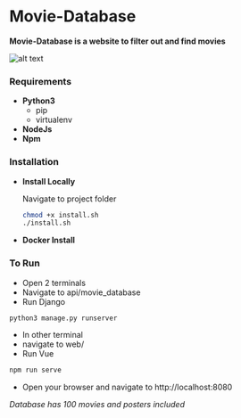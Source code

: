 # Movie-Database
**Movie-Database is a website to filter out and find movies**

![alt text](https://i.postimg.cc/9WJ0TPGj/movie-site.png)

### Requirements
-  **Python3**
    - pip
	- virtualenv
- **NodeJs**
- **Npm**


### Installation

-  **Install Locally**

	Navigate to project folder
	```bash
	chmod +x install.sh
	./install.sh
	```
	
- **Docker Install**

### To Run

- Open 2 terminals
- Navigate to api/movie_database
- Run Django
```bash
python3 manage.py runserver
```

- In other terminal
- navigate to web/
- Run Vue
```bash
npm run serve
```
- Open your browser and navigate to http://localhost:8080

*Database has 100 movies and posters included*
